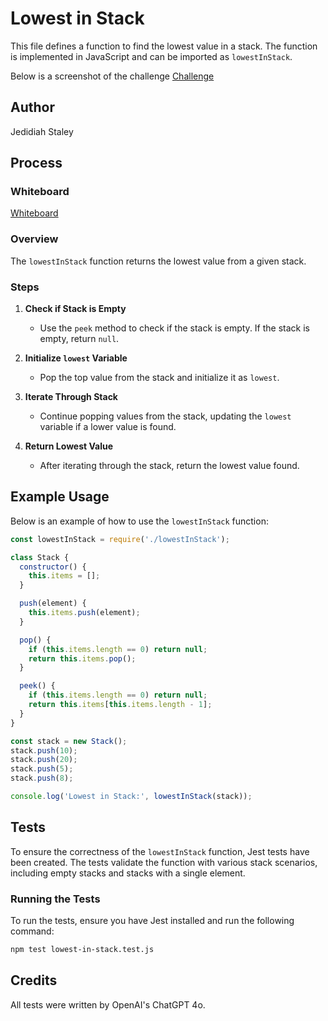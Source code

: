 # Lowest in Stack

This file defines a function to find the lowest value in a stack. The function is implemented in JavaScript and can be imported as `lowestInStack`.

Below is a screenshot of the challenge
[Challenge](./challenge-38.png)

## Author

Jedidiah Staley

## Process

### Whiteboard

[Whiteboard](./whiteboard-38.png)

### Overview

The `lowestInStack` function returns the lowest value from a given stack.

### Steps

1. **Check if Stack is Empty**
   - Use the `peek` method to check if the stack is empty. If the stack is empty, return `null`.

2. **Initialize `lowest` Variable**
   - Pop the top value from the stack and initialize it as `lowest`.

3. **Iterate Through Stack**
   - Continue popping values from the stack, updating the `lowest` variable if a lower value is found.

4. **Return Lowest Value**
   - After iterating through the stack, return the lowest value found.

## Example Usage

Below is an example of how to use the `lowestInStack` function:

```javascript
const lowestInStack = require('./lowestInStack');

class Stack {
  constructor() {
    this.items = [];
  }

  push(element) {
    this.items.push(element);
  }

  pop() {
    if (this.items.length == 0) return null;
    return this.items.pop();
  }

  peek() {
    if (this.items.length == 0) return null;
    return this.items[this.items.length - 1];
  }
}

const stack = new Stack();
stack.push(10);
stack.push(20);
stack.push(5);
stack.push(8);

console.log('Lowest in Stack:', lowestInStack(stack));
```

## Tests

To ensure the correctness of the `lowestInStack` function, Jest tests have been created. The tests validate the function with various stack scenarios, including empty stacks and stacks with a single element.

### Running the Tests

To run the tests, ensure you have Jest installed and run the following command:

```bash
npm test lowest-in-stack.test.js
```

## Credits

All tests were written by OpenAI's ChatGPT 4o.
